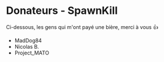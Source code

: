 Donateurs - SpawnKill
=====================
Ci-dessous, les gens qui m'ont payé une bière, merci à vous :+1:

- MadDog84
- Nicolas B.
- Project_MATO